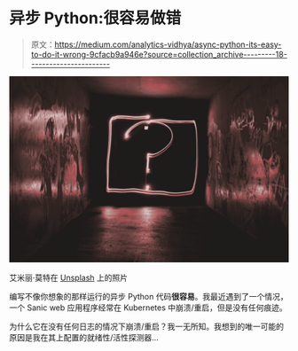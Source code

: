 # 异步 Python:很容易做错

> 原文：<https://medium.com/analytics-vidhya/async-python-its-easy-to-do-it-wrong-9cfacb9a946e?source=collection_archive---------18----------------------->

![](img/0b9df11596c4f4c04d64e65f44766d80.png)

艾米丽·莫特在 [Unsplash](https://unsplash.com?utm_source=medium&utm_medium=referral) 上的照片

编写不像你想象的那样运行的异步 Python 代码**很容易**。我最近遇到了一个情况，一个 Sanic web 应用程序经常在 Kubernetes 中崩溃/重启，但是没有任何痕迹。

为什么它在没有任何日志的情况下崩溃/重启？我一无所知。我想到的唯一可能的原因是我在其上配置的就绪性/活性探测器…